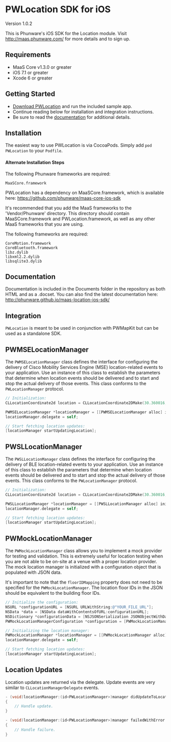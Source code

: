PWLocation SDK for iOS
================

Version 1.0.2

This is Phunware's iOS SDK for the Location module. Visit http://maas.phunware.com/ for more details and to sign up.


Requirements
------------

- MaaS Core v1.3.0 or greater
- iOS 7.1 or greater
- Xcode 6 or greater



Getting Started
---------------

- [Download PWLocation](https://github.com/phunware/maas-location-ios-sdk/archive/master.zip) and run the included sample app.
- Continue reading below for installation and integration instructions.
- Be sure to read the [documentation](http://phunware.github.io/maas-location-ios-sdk/) for additional details.



Installation
------------

The easiest way to use PWLocation is via CocoaPods. Simply add `pod PWLocation` to your `Podfile`. 
#### Alternate Installation Steps

The following Phunware frameworks are required:
````
MaaSCore.framework
````

PWLocation has a dependency on MaaSCore.framework, which is available here: https://github.com/phunware/maas-core-ios-sdk

It's recommended that you add the MaaS frameworks to the 'Vendor/Phunware' directory. This directory should contain MaaSCore.framework and PWLocation.framework, as well as any other MaaS frameworks that you are using.

The following frameworks are required:
````
CoreMotion.framework
CoreBluetooth.framework
libz.dylib
libxml2.2.dylib
libsqlite3.dylib
````


Documentation
------------

Documentation is included in the Documents folder in the repository as both HTML and as a .docset. You can also find the latest documentation here: http://phunware.github.io/maas-location-ios-sdk/



Integration
-----------

`PWLocation` is meant to be used in conjunction with PWMapKit but can be used as a standalone SDK.

## PWMSELocationManager

The `PWMSELocationManager` class defines the interface for configuring the delivery of Cisco Mobility Services Engine (MSE) location-related events to your application. Use an instance of this class to establish the parameters that determine when location events should be delivered and to start and stop the actual delivery of those events. This class conforms to the `PWLocationManager` protocol.

````objective-c
// Initialization:
CLLocationCoordinate2d location = CLLocationCoordinate2DMake(30.360016, -97.742507);

PWMSELocationManager *locationManager = [[PWMSELocationManager alloc] initWithVenueGUID:@"YOUR_VENUE_GUID" location:location];
locationManager.delegate = self;

// Start fetching location updates:
[locationManager startUpdatingLocation];
````

## PWSLLocationManager

The `PWSLLocationManager` class defines the interface for configuring the delivery of BLE location-related events to your application. Use an instance of this class to establish the parameters that determine when location events should be delivered and to start and stop the actual delivery of those events. This class conforms to the `PWLocationManager` protocol.

````objective-c
// Initialization:
CLLocationCoordinate2d location = CLLocationCoordinate2DMake(30.360016, -97.742507);

PWSLLocationManager *locationManager = [[PWSLLocationManager alloc] initWithMapIdentifier:@"YOUR_MAP_ID" customerIdentifier:@"YOUR_CUSTOMER_ID" location];
locationManager.delegate = self;

// Start fetching location updates:
[locationManager startUpdatingLocation];
````

## PWMockLocationManager

The `PWMockLocationManager` class allows you to implement a mock provider for testing and validation. This is extremely useful for location testing when you are not able to be on-site at a venue with a proper location provider. The mock location manager is initialized with a configuration object that is populated with JSON data.

It's important to note that the `floorIDMapping` property does not need to be specified for the `PWMockLocationManager`. The location floor IDs in the JSON should be equivalent to the building floor IDs.

````objective-c
// Initialize the configuration:	
NSURL *configurationURL = [NSURL URLWithString:@"YOUR_FILE_URL"];
NSData *data = [NSData dataWithContentsOfURL:configurationURL];
NSDictionary *configurationData = [NSJSONSerialization JSONObjectWithData:data options:0 error:NULL];
PWMockLocationManagerConfiguration *configuration = [PWMockLocationManagerConfiguration unpack:configurationData];

// Initializing the location manager:
PWMockLocationManager *locationManager = [[PWMockLocationManager alloc] initWithMockLocationManagerWithConfiguration:configuration];
locationManager.delegate = self;

// Start fetching location updates:
[locationManager startUpdatingLocation];
````

## Location Updates

Location updates are returned via the delegate. Update events are very similar to `CLLocationManagerDelegate` events.

````objective-c
- (void)locationManager:(id<PWLocationManager>)manager didUpdateToLocation:(id<PWLocation>)location
{
    // Handle update.
}

- (void)locationManager:(id<PWLocationManager>)manager failedWithError:(NSError *)error
{
    // Handle failure.
}
````
